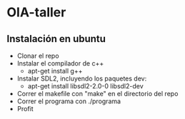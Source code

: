 # OIA-taller
## Instalación en ubuntu

* Clonar el repo
* Instalar el compilador de c++
    - apt-get install g++
* Instalar SDL2, incluyendo los paquetes dev:
    - apt-get install libsdl2-2.0-0 libsdl2-dev
* Correr el makefile con "make" en el directorio del repo
* Correr el programa con ./programa
* Profit
